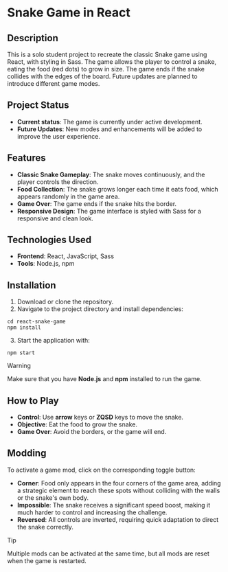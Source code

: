 # Snake Game in React

## Description

This is a solo student project to recreate the classic Snake game using React, with styling in Sass. The game allows the player to control a snake, eating the food (red dots) to grow in size. The game ends if the snake collides with the edges of the board. Future updates are planned to introduce different game modes.

## Project Status
- **Current status**: The game is currently under active development.
- **Future Updates**: New modes and enhancements will be added to improve the user experience.

## Features
- **Classic Snake Gameplay**: The snake moves continuously, and the player controls the direction.
- **Food Collection**: The snake grows longer each time it eats food, which appears randomly in the game area.
- **Game Over**: The game ends if the snake hits the border.
- **Responsive Design**: The game interface is styled with Sass for a responsive and clean look.

## Technologies Used
- **Frontend**: React, JavaScript, Sass
- **Tools**: Node.js, npm

## Installation

1. Download or clone the repository.
2. Navigate to the project directory and install dependencies:
```
cd react-snake-game
npm install
```
3. Start the application with:
```
npm start
```

>[!WARNING]
>Make sure that you have **Node.js** and **npm** installed to run the game.

## How to Play

- **Control**: Use **arrow** keys or **ZQSD** keys to move the snake.
- **Objective**: Eat the food to grow the snake.
- **Game Over**: Avoid the borders, or the game will end.

## Modding
To activate a game mod, click on the corresponding toggle button:
- **Corner**: Food only appears in the four corners of the game area, adding a strategic element to reach these spots without colliding with the walls or the snake's own body.
- **Impossible**: The snake receives a significant speed boost, making it much harder to control and increasing the challenge.
- **Reversed**: All controls are inverted, requiring quick adaptation to direct the snake correctly.
>[!TIP]
>Multiple mods can be activated at the same time, but all mods are reset when the game is restarted.
